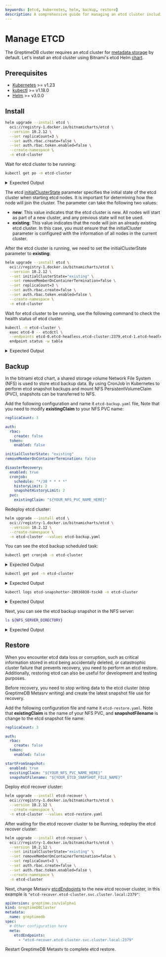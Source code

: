 ```yaml
---
keywords: [etcd, kubernetes, helm, backup, restore]
description: A comprehensive guide for managing an etcd cluster including installation, backup, and restoration processes using Kubernetes and Helm.
---
```


# Manage ETCD

The GreptimeDB cluster requires an etcd cluster for [metadata storage](https://docs.greptime.com/nightly/contributor-guide/metasrv/overview) by default. Let's install an etcd cluster using Bitnami's etcd Helm [chart](https://github.com/bitnami/charts/tree/main/bitnami/etcd).

## Prerequisites

- [Kubernetes](https://kubernetes.io/docs/setup/) >= v1.23
- [kubectl](https://kubernetes.io/docs/tasks/tools/install-kubectl/) >= v1.18.0
- [Helm](https://helm.sh/docs/intro/install/) >= v3.0.0

## Install

```bash
helm upgrade --install etcd \
  oci://registry-1.docker.io/bitnamicharts/etcd \
  --version 10.2.12 \
  --set replicaCount=3 \
  --set auth.rbac.create=false \
  --set auth.rbac.token.enabled=false \
  --create-namespace \
  -n etcd-cluster
```

Wait for etcd cluster to be running:

```bash
kubectl get po -n etcd-cluster
```

<details>
  <summary>Expected Output</summary>
```bash
NAME     READY   STATUS    RESTARTS   AGE
etcd-0   1/1     Running   0          64s
etcd-1   1/1     Running   0          65s
etcd-2   1/1     Running   0          72s
```
</details>

The etcd [initialClusterState](https://etcd.io/docs/v3.5/op-guide/configuration/) parameter specifies the initial state of the etcd cluster when starting etcd nodes. It is important for determining how the node will join the cluster. The parameter can take the following two values:

- **new**: This value indicates that the etcd cluster is new. All nodes will start as part of a new cluster, and any previous state will not be used.
- **existing**: This value indicates that the node will join an already existing etcd cluster. In this case, you must ensure that the initialCluster parameter is configured with the information of all nodes in the current cluster.

After the etcd cluster is running, we need to set the initialClusterState parameter to **existing**:

```bash
helm upgrade --install etcd \
  oci://registry-1.docker.io/bitnamicharts/etcd \
  --version 10.2.12 \
  --set initialClusterState="existing" \
  --set removeMemberOnContainerTermination=false \
  --set replicaCount=3 \
  --set auth.rbac.create=false \
  --set auth.rbac.token.enabled=false \
  --create-namespace \
  -n etcd-cluster
```

Wait for etcd cluster to be running, use the following command to check the health status of etcd cluster:

```bash
kubectl -n etcd-cluster \
  exec etcd-0 -- etcdctl \
  --endpoints etcd-0.etcd-headless.etcd-cluster:2379,etcd-1.etcd-headless.etcd-cluster:2379,etcd-2.etcd-headless.etcd-cluster:2379 \
  endpoint status -w table
```

<details>
  <summary>Expected Output</summary>
```bash
+----------------------------------------+------------------+---------+---------+-----------+------------+-----------+------------+--------------------+--------+
|                ENDPOINT                |        ID        | VERSION | DB SIZE | IS LEADER | IS LEARNER | RAFT TERM | RAFT INDEX | RAFT APPLIED INDEX | ERRORS |
+----------------------------------------+------------------+---------+---------+-----------+------------+-----------+------------+--------------------+--------+
| etcd-0.etcd-headless.etcd-cluster:2379 | 680910587385ae31 |  3.5.15 |   20 kB |     false |      false |         4 |      73991 |              73991 |        |
| etcd-1.etcd-headless.etcd-cluster:2379 | d6980d56f5e3d817 |  3.5.15 |   20 kB |     false |      false |         4 |      73991 |              73991 |        |
| etcd-2.etcd-headless.etcd-cluster:2379 | 12664fc67659db0a |  3.5.15 |   20 kB |      true |      false |         4 |      73991 |              73991 |        |
+----------------------------------------+------------------+---------+---------+-----------+------------+-----------+------------+--------------------+--------+
```
</details>

## Backup
In the bitnami etcd chart, a shared storage volume Network File System (NFS) is used to store etcd backup data. By using CronJob in Kubernetes to perform etcd snapshot backups and mount NFS PersistentVolumeClaim (PVC), snapshots can be transferred to NFS.

Add the following configuration and name it `etcd-backup.yaml` file, Note that you need to modify **existingClaim** to your NFS PVC name:

```yaml
replicaCount: 3

auth:
  rbac:
    create: false
  token:
    enabled: false

initialClusterState: "existing"
removeMemberOnContainerTermination: false

disasterRecovery:
  enabled: true
  cronjob:
    schedule: "*/30 * * * *"
    historyLimit: 2
    snapshotHistoryLimit: 2
  pvc:
    existingClaim: "${YOUR_NFS_PVC_NAME_HERE}"
```

Redeploy etcd cluster:

```bash
helm upgrade --install etcd \
  oci://registry-1.docker.io/bitnamicharts/etcd \
  --version 10.2.12 \
  --create-namespace \
  -n etcd-cluster --values etcd-backup.yaml
```

You can see the etcd backup scheduled task:

```bash
kubectl get cronjob -n etcd-cluster
```

<details>
  <summary>Expected Output</summary>
```bash
NAME               SCHEDULE      TIMEZONE   SUSPEND   ACTIVE   LAST SCHEDULE   AGE
etcd-snapshotter   */30 * * * *   <none>    False     0        <none>          36s
```
</details>

```bash
kubectl get pod -n etcd-cluster
```

<details>
  <summary>Expected Output</summary>
```bash
NAME                              READY   STATUS      RESTARTS   AGE
etcd-0                            1/1     Running     0          35m
etcd-1                            1/1     Running     0          36m
etcd-2                            0/1     Running     0          6m28s
etcd-snapshotter-28936038-tsck8   0/1     Completed   0          4m49s
```
</details>

```bash
kubectl logs etcd-snapshotter-28936038-tsck8 -n etcd-cluster
```

<details>
  <summary>Expected Output</summary>
```log
etcd-0.etcd-headless.etcd-cluster.svc.cluster.local:2379 is healthy: successfully committed proposal: took = 2.698457ms
etcd 11:18:07.47 INFO  ==> Snapshotting the keyspace
{"level":"info","ts":"2025-01-06T11:18:07.579095Z","caller":"snapshot/v3_snapshot.go:65","msg":"created temporary db file","path":"/snapshots/db-2025-01-06_11-18.part"}
{"level":"info","ts":"2025-01-06T11:18:07.580335Z","logger":"client","caller":"v3@v3.5.15/maintenance.go:212","msg":"opened snapshot stream; downloading"}
{"level":"info","ts":"2025-01-06T11:18:07.580359Z","caller":"snapshot/v3_snapshot.go:73","msg":"fetching snapshot","endpoint":"etcd-0.etcd-headless.etcd-cluster.svc.cluster.local:2379"}
{"level":"info","ts":"2025-01-06T11:18:07.582124Z","logger":"client","caller":"v3@v3.5.15/maintenance.go:220","msg":"completed snapshot read; closing"}
{"level":"info","ts":"2025-01-06T11:18:07.582688Z","caller":"snapshot/v3_snapshot.go:88","msg":"fetched snapshot","endpoint":"etcd-0.etcd-headless.etcd-cluster.svc.cluster.local:2379","size":"20 kB","took":"now"}
{"level":"info","ts":"2025-01-06T11:18:07.583008Z","caller":"snapshot/v3_snapshot.go:97","msg":"saved","path":"/snapshots/db-2025-01-06_11-18"}
Snapshot saved at /snapshots/db-2025-01-06_11-18
```
</details>

Next, you can see the etcd backup snapshot in the NFS server:

```bash
ls ${NFS_SERVER_DIRECTORY}
```

<details>
  <summary>Expected Output</summary>
```bash
db-2025-01-06_11-18  db-2025-01-06_11-20  db-2025-01-06_11-22
```
</details>

## Restore

When you encounter etcd data loss or corruption, such as critical information stored in etcd being accidentally deleted, or catastrophic cluster failure that prevents recovery, you need to perform an etcd restore. Additionally, restoring etcd can also be useful for development and testing purposes.

Before recovery, you need to stop writing data to the etcd cluster (stop GreptimeDB Metasrv writing) and create the latest snapshot file use for recovery.

Add the following configuration file and name it `etcd-restore.yaml`. Note that **existingClaim** is the name of your NFS PVC, and **snapshotFilename** is change to the etcd snapshot file name:

```yaml
replicaCount: 3

auth:
  rbac:
    create: false
  token:
    enabled: false

startFromSnapshot:
  enabled: true
  existingClaim: "${YOUR_NFS_PVC_NAME_HERE}"
  snapshotFilename: "${YOUR_ETCD_SNAPSHOT_FILE_NAME}"
```

Deploy etcd recover cluster:

```bash
helm upgrade --install etcd-recover \
  oci://registry-1.docker.io/bitnamicharts/etcd \
  --version 10.2.12 \
  --create-namespace \
  -n etcd-cluster --values etcd-restore.yaml
```

After waiting for the etcd recover cluster to be Running, redeploy the etcd recover cluster:

```bash
helm upgrade --install etcd-recover \
  oci://registry-1.docker.io/bitnamicharts/etcd \
  --version 10.2.12 \
  --set initialClusterState="existing" \
  --set removeMemberOnContainerTermination=false \
  --set replicaCount=3 \
  --set auth.rbac.create=false \
  --set auth.rbac.token.enabled=false \
  --create-namespace \
  -n etcd-cluster
```

Next, change Metasrv [etcdEndpoints](https://github.com/GreptimeTeam/helm-charts/tree/main/charts/greptimedb-cluster) to the new etcd recover cluster, in this example is `"etcd-recover.etcd-cluster.svc.cluster.local:2379"`:

```yaml
apiVersion: greptime.io/v1alpha1
kind: GreptimeDBCluster
metadata:
  name: greptimedb
spec:
  # Other configuration here
  meta:
    etcdEndpoints:
      - "etcd-recover.etcd-cluster.svc.cluster.local:2379"
```

Restart GreptimeDB Metastv to complete etcd restore.
